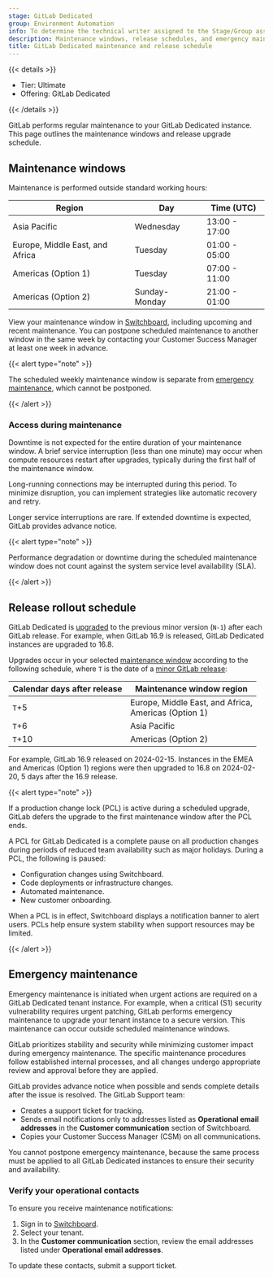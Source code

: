 ```yaml
---
stage: GitLab Dedicated
group: Environment Automation
info: To determine the technical writer assigned to the Stage/Group associated with this page, see https://handbook.gitlab.com/handbook/product/ux/technical-writing/#assignments
description: Maintenance windows, release schedules, and emergency maintenance processes for GitLab Dedicated instances.
title: GitLab Dedicated maintenance and release schedule
---
```


{{< details >}}

- Tier: Ultimate
- Offering: GitLab Dedicated

{{< /details >}}

GitLab performs regular maintenance to your GitLab Dedicated instance. This page outlines the maintenance windows and release upgrade schedule.

## Maintenance windows

Maintenance is performed outside standard working hours:

| Region | Day | Time (UTC) |
|--------|-----|------------|
| Asia Pacific | Wednesday | 13:00 - 17:00 |
| Europe, Middle East, and Africa | Tuesday | 01:00 - 05:00 |
| Americas (Option 1) | Tuesday | 07:00 - 11:00 |
| Americas (Option 2) | Sunday-Monday | 21:00 - 01:00 |

View your maintenance window in [Switchboard](tenant_overview.md#maintenance-windows), including upcoming and recent maintenance. You can postpone scheduled maintenance to another window in the same week by contacting your Customer Success Manager at least one week in advance.

{{< alert type="note" >}}

The scheduled weekly maintenance window is separate from [emergency maintenance](#emergency-maintenance), which cannot be postponed.

{{< /alert >}}

### Access during maintenance

Downtime is not expected for the entire duration of your maintenance window. A brief service interruption (less than one minute) may occur when compute resources restart after upgrades, typically during the first half of the maintenance window.

Long-running connections may be interrupted during this period. To minimize disruption, you can implement strategies like automatic recovery and retry.

Longer service interruptions are rare. If extended downtime is expected, GitLab provides advance notice.

{{< alert type="note" >}}

Performance degradation or downtime during the scheduled maintenance window does not count against the system service level availability (SLA).

{{< /alert >}}

## Release rollout schedule

GitLab Dedicated is [upgraded](../../subscriptions/gitlab_dedicated/maintenance.md#upgrades-and-patches) to the previous minor version (`N-1`) after each GitLab release. For example, when GitLab 16.9 is released, GitLab Dedicated instances are upgraded to 16.8.

Upgrades occur in your selected [maintenance window](#maintenance-windows) according to the following schedule, where `T` is the date of a [minor GitLab release](../../policy/maintenance.md):

| Calendar days after release | Maintenance window region |
|-------------------|---------------------------|
| `T`+5 | Europe, Middle East, and Africa,<br/> Americas (Option 1) |
| `T`+6 | Asia Pacific |
| `T`+10 | Americas (Option 2) |

For example, GitLab 16.9 released on 2024-02-15. Instances in the EMEA and Americas (Option 1) regions were then upgraded to 16.8 on 2024-02-20, 5 days after the 16.9 release.

{{< alert type="note" >}}

If a production change lock (PCL) is active during a scheduled upgrade, GitLab defers the upgrade to the first maintenance window after the PCL ends. 

A PCL for GitLab Dedicated is a complete pause on all production changes during periods of reduced team availability such as major holidays. During a PCL, the following is paused:

- Configuration changes using Switchboard.
- Code deployments or infrastructure changes.
- Automated maintenance.
- New customer onboarding.

When a PCL is in effect, Switchboard displays a notification banner to alert users.
PCLs help ensure system stability when support resources may be limited.

{{< /alert >}}

## Emergency maintenance

Emergency maintenance is initiated when urgent actions are required on a GitLab Dedicated tenant instance. For example, when a critical (S1) security vulnerability requires urgent patching, GitLab performs emergency maintenance to upgrade your tenant instance to a secure version. This maintenance can occur outside scheduled maintenance windows.

GitLab prioritizes stability and security while minimizing customer impact during emergency maintenance. The specific maintenance procedures follow established internal processes, and all changes undergo appropriate review and approval before they are applied.

GitLab provides advance notice when possible and sends complete details
after the issue is resolved. The GitLab Support team:

- Creates a support ticket for tracking.
- Sends email notifications only to addresses listed as **Operational email addresses** in the
  **Customer communication** section of Switchboard.
- Copies your Customer Success Manager (CSM) on all communications.

You cannot postpone emergency maintenance, because the same process must be applied to all
GitLab Dedicated instances to ensure their security and availability.

### Verify your operational contacts

To ensure you receive maintenance notifications:

1. Sign in to [Switchboard](https://console.gitlab-dedicated.com/).
1. Select your tenant.
1. In the **Customer communication** section, review the email addresses listed under **Operational email addresses**.

To update these contacts, submit a support ticket.
